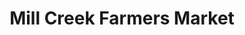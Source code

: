 ---
title: "Mill Creek Farmers Market"
url: /philadelphia/mill-creek-farmers-market/
shop: Hofladen
---